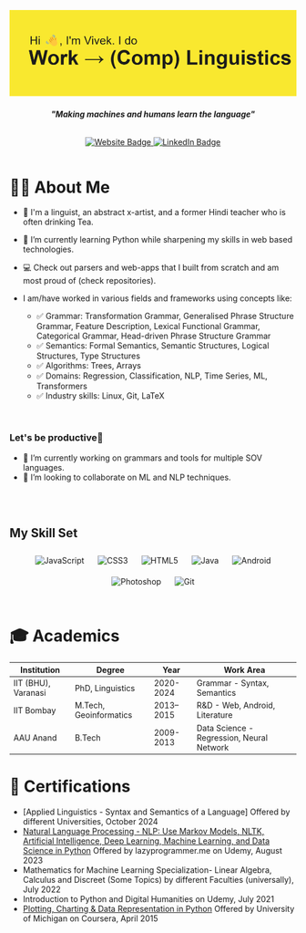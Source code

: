 
![Vivek Tripathi, computational linguist, YT content creator](https://github.com/iamalinguist/iamalinguist/blob/f641dc53be3057140ea69d6d95c2c2c8395140eb/header_image.png)

<h4 align="center"><i>"Making machines and humans learn the language"</i></h4>

<div style="display: flex; justify-content: center;">
    <p align="center">
    <a href="https://iamalinguist.github.io">
        <img src="https://img.shields.io/badge/website-de5833?style=for-the-badge&logo=&logoColor=white" alt="Website Badge">
    </a>
    <a href="https://www.linkedin.com/in/vivektripathiji/">
        <img src="https://img.shields.io/badge/linkedin-%230077B5.svg?style=for-the-badge&logo=linkedin&logoColor=white" alt="LinkedIn Badge">
    </a>
    <!-- <a href="https://www.kaggle.com/sharatsachin">
        <img src="https://img.shields.io/badge/Kaggle-035a7d?style=for-the-badge&logo=kaggle&logoColor=white" alt="Kaggle Badge">
    </a> -->
    </p>
</div>

<h1>👨‍💻 About Me</h1>


- 👋 I'm a linguist, an abstract x-artist, and a former Hindi teacher who is often drinking Tea.
- 🌱 I’m currently learning Python while sharpening my skills in web based technologies. 
- 💻 Check out parsers and web-apps that I built from scratch and am most proud of (check repositories).
- I am/have worked in various fields and frameworks using concepts like:


  - ✅ Grammar: Transformation Grammar, Generalised Phrase Structure Grammar, Feature Description, Lexical Functional Grammar, Categorical Grammar, Head-driven Phrase Structure Grammar
  - ✅ Semantics: Formal Semantics, Semantic Structures, Logical Structures, Type Structures
  - ✅ Algorithms: Trees, Arrays
  - ✅ Domains: Regression, Classification, NLP, Time Series, ML, Transformers
  - ✅ Industry skills: Linux, Git, LaTeX
  
<br/>

### Let's be productive👋
- 🔭 I’m currently working on grammars and tools for multiple SOV languages.
- 👯 I’m looking to collaborate on ML and NLP techniques.

<!--
![top-langs](https://github-readme-stats.vercel.app/api/top-langs?username=iamalinguist&show_icons=true&theme=radical)
![github stats](https://github-readme-stats.vercel.app/api?username=iamalinguist&show_icons=true&theme=radical)
-->

<br/>
<br/>  



## My Skill Set  
<div align="center">  
<img style="margin: 10px" src="https://profilinator.rishav.dev/skills-assets/javascript-original.svg" alt="JavaScript" height="50" />  
<img style="margin: 10px" src="https://profilinator.rishav.dev/skills-assets/css3-original-wordmark.svg" alt="CSS3" height="50" />  
<img style="margin: 10px" src="https://profilinator.rishav.dev/skills-assets/html5-original-wordmark.svg" alt="HTML5" height="50" />   
<img style="margin: 10px" src="https://profilinator.rishav.dev/skills-assets/java-original-wordmark.svg" alt="Java" height="50" />  
<img style="margin: 10px" src="https://profilinator.rishav.dev/skills-assets/android-original-wordmark.svg" alt="Android" height="50" />   
<img style="margin: 10px" src="https://profilinator.rishav.dev/skills-assets/photoshop-plain.svg" alt="Photoshop" height="50" />  
<img style="margin: 10px" src="https://profilinator.rishav.dev/skills-assets/git-scm-icon.svg" alt="Git" height="50" />  
</div>
<br/>  


<h1>🎓 Academics</h1>

| Institution | Degree | Year | Work Area |
|-------------|--------|------|-----------------|
| IIT (BHU), Varanasi| PhD, Linguistics | 2020-2024 | Grammar - Syntax, Semantics|
| IIT Bombay| M.Tech, Geoinformatics| 2013–2015 | R&D - Web, Android, Literature |
| AAU Anand | B.Tech | 2009-2013 | Data Science - Regression, Neural Network |

<h1>📜 Certifications</h1>

- [Applied Linguistics - Syntax and Semantics of a Language] Offered by different Universities, October 2024
- [Natural Language Processing - NLP: Use Markov Models, NLTK, Artificial Intelligence, Deep Learning, Machine Learning, and Data Science in Python](https://www.udemy.com/course/natural-language-processing-in-python/learn/lecture/28889558) Offered by lazyprogrammer.me on Udemy, August 2023
- Mathematics for Machine Learning Specialization- Linear Algebra, Calculus and Discreet (Some Topics) by different Faculties (universally), July 2022
- Introduction to Python and Digital Humanities on Udemy, July 2021
- [Plotting, Charting & Data Representation in Python](https://w) Offered by University of Michigan on Coursera, April 2015


<!--
- [AWS Certified Machine Learning – Specialty](https://www.credly.com/badges/bceef8de-52df-4a84-8d2e-7e4f03f5a85f/public_url) Offered by AWS, October 2022
- [AWS Certified Cloud Practitioner](https://www.credly.com/badges/5908e92f-c3d1-44e8-918b-6ea445764419/public_url) Offered by AWS, January 2022
- [Deep Learning Specialization](https://www.coursera.org/account/accomplishments/specialization/certificate/BHEMTH7NMX4Q) Offered by deeplearning.ai on Coursera, August 2020
- [Machine Learning](https://www.coursera.org/account/accomplishments/certificate/D4Z738LHKR6A) Offered by Stanford University on Coursera, Feb 2020

- 🤔 I’m looking for help with ...
- 💬 Ask me about ...
- 📫 How to reach me: ...
- 😄 Pronouns: ...
- ⚡ Fun fact: I won "Best Hair" from my cohort at Nashville Software School due to my wild, untamable curly mane. 
     - Developers.OrderBy(dev => dev.HairSize).Last())
- Took help from https://github.com/sharatsachin
-->

